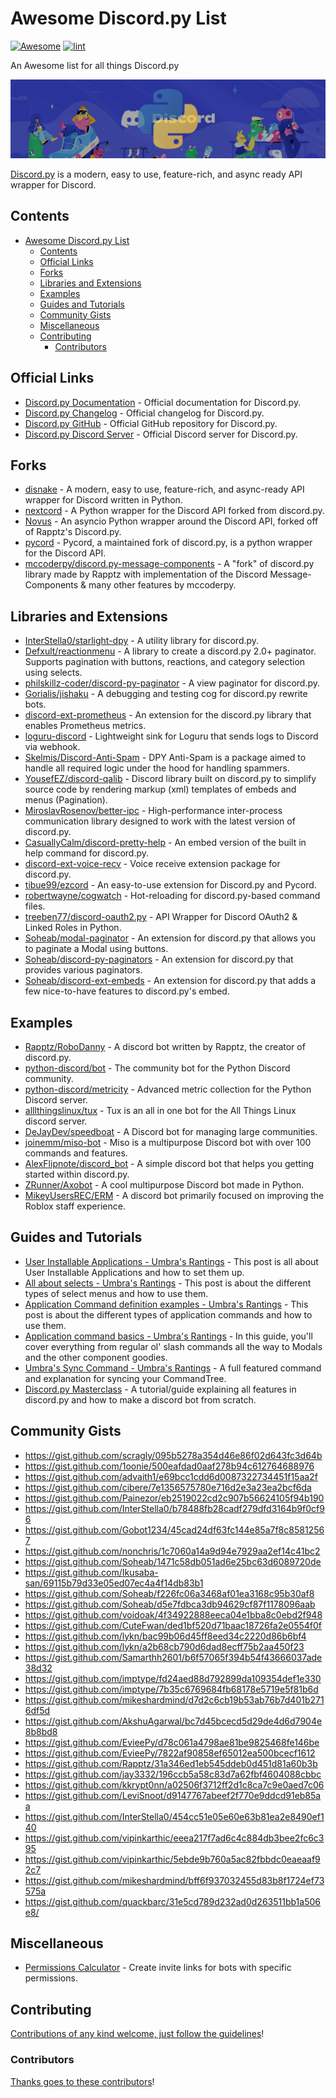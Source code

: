 <!-- title -->

<!--lint ignore no-dead-urls-->
<!--lint disable awesome-heading-->
# Awesome Discord.py List

[![Awesome](https://awesome.re/badge.svg)](https://awesome.re) [![lint](https://github.com/kzndotsh/awesome-discordpy/actions/workflows/lint.yaml/badge.svg)](https://github.com/kzndotsh/awesome-discordpy/actions/workflows/lint.yaml)

<!-- subtitle -->

An Awesome list for all things Discord.py

<!-- image -->

![Discord.py Logo](assets/banner.png)

<!-- description -->

[Discord.py](https://discordpy.readthedocs.io/en/stable/) is a modern, easy to use, feature-rich, and async ready API wrapper for Discord.

<!-- TOC -->

## Contents

<!--lint disable awesome-toc-->
- [Awesome Discord.py List](#awesome-discordpy-list)
  - [Contents](#contents)
  - [Official Links](#official-links)
  - [Forks](#forks)
  - [Libraries and Extensions](#libraries-and-extensions)
  - [Examples](#examples)
  - [Guides and Tutorials](#guides-and-tutorials)
  - [Community Gists](#community-gists)
  - [Miscellaneous](#miscellaneous)
  - [Contributing](#contributing)
    - [Contributors](#contributors)

<!-- CONTENT -->

## Official Links

- [Discord.py Documentation](https://discordpy.readthedocs.io/en/latest/) - Official documentation for Discord.py.
- [Discord.py Changelog](https://discordpy.readthedocs.io/en/latest/whats_new.html) - Official changelog for Discord.py.
- [Discord.py GitHub](https://github.com/Rapptz/discord.py) - Official GitHub repository for Discord.py.
- [Discord.py Discord Server](https://discord.gg/dpy) - Official Discord server for Discord.py.

## Forks

- [disnake](https://github.com/DisnakeDev/disnake) - A modern, easy to use, feature-rich, and async-ready API wrapper for Discord written in Python.
- [nextcord](https://github.com/nextcord/nextcord) - A Python wrapper for the Discord API forked from discord.py.
- [Novus](https://github.com/Voxel-Fox-Ltd/Novus) - An asyncio Python wrapper around the Discord API, forked off of Rapptz's Discord.py.
- [pycord](https://github.com/Pycord-Development/pycord) - Pycord, a maintained fork of discord.py, is a python wrapper for the Discord API.
- [mccoderpy/discord.py-message-components](https://github.com/mccoderpy/discord.py-message-components) - A "fork" of discord.py library made by Rapptz with implementation of the Discord Message-Components & many other features by mccoderpy.

## Libraries and Extensions

- [InterStella0/starlight-dpy](https://github.com/InterStella0/starlight-dpy) - A utility library for discord.py.
- [Defxult/reactionmenu](https://github.com/Defxult/reactionmenu) - A library to create a discord.py 2.0+ paginator. Supports pagination with buttons, reactions, and category selection using selects.
- [philskillz-coder/discord-py-paginator](https://github.com/philskillz-coder/discord-py-paginator) - A view paginator for discord.py.
- [Gorialis/jishaku](https://github.com/Gorialis/jishaku) - A debugging and testing cog for discord.py rewrite bots.
- [discord-ext-prometheus](https://pypi.org/project/discord-ext-prometheus/) - An extension for the discord.py library that enables Prometheus metrics.
- [loguru-discord](https://pypi.org/project/loguru-discord/) - Lightweight sink for Loguru that sends logs to Discord via webhook.
- [Skelmis/Discord-Anti-Spam](https://github.com/Skelmis/Discord-Anti-Spam) - DPY Anti-Spam is a package aimed to handle all required logic under the hood for handling spammers.
- [YousefEZ/discord-qalib](https://github.com/YousefEZ/discord-qalib) - Discord library built on discord.py to simplify source code by rendering markup (xml) templates of embeds and menus (Pagination).
- [MiroslavRosenov/better-ipc](https://github.com/MiroslavRosenov/better-ipc) - High-performance inter-process communication library designed to work with the latest version of discord.py.
- [CasuallyCalm/discord-pretty-help](https://github.com/CasuallyCalm/discord-pretty-help) - An embed version of the built in help command for discord.py.
- [discord-ext-voice-recv](https://github.com/imayhaveborkedit/discord-ext-voice-recv) - Voice receive extension package for discord.py.
- [tibue99/ezcord](https://github.com/tibue99/ezcord) - An easy-to-use extension for Discord.py and Pycord.
- [robertwayne/cogwatch](https://github.com/robertwayne/cogwatch) - Hot-reloading for discord.py-based command files.
- [treeben77/discord-oauth2.py](https://github.com/treeben77/discord-oauth2.py) - API Wrapper for Discord OAuth2 & Linked Roles in Python.
- [Soheab/modal-paginator](https://github.com/Soheab/modal-paginator) - An extension for discord.py that allows you to paginate a Modal using buttons.
- [Soheab/discord-py-paginators](https://github.com/Soheab/discord-py-paginators) - An extension for discord.py that provides various paginators.
- [Soheab/discord-ext-embeds](https://github.com/Soheab/discord-ext-embeds) - An extension for discord.py that adds a few nice-to-have features to discord.py's embed.

## Examples

- [Rapptz/RoboDanny](https://github.com/Rapptz/RoboDanny) - A discord bot written by Rapptz, the creator of discord.py.
- [python-discord/bot](https://github.com/python-discord/bot) - The community bot for the Python Discord community.
- [python-discord/metricity](https://github.com/python-discord/metricity) - Advanced metric collection for the Python Discord server.
- [alllthingslinux/tux](https://github.com/allthingslinux/tux) - Tux is an all in one bot for the All Things Linux discord server.
- [DeJayDev/speedboat](https://github.com/DeJayDev/speedboat) - A Discord bot for managing large communities.
- [joinemm/miso-bot](https://github.com/joinemm/miso-bot) - Miso is a multipurpose Discord bot with over 100 commands and features.
- [AlexFlipnote/discord_bot](https://github.com/AlexFlipnote/discord_bot.py) - A simple discord bot that helps you getting started within discord.py.
- [ZRunner/Axobot](https://github.com/ZRunner/Axobot) - A cool multipurpose Discord bot made in Python.
- [MikeyUsersREC/ERM](https://github.com/MikeyUsersREC/ERM) - A discord bot primarily focused on improving the Roblox staff experience.

## Guides and Tutorials

- [User Installable Applications - Umbra's Rantings](https://about.abstractumbra.dev/discord.py/2024/04/11/user-installable-applications.html) - This post is all about User Installable Applications and how to set them up.
- [All about selects - Umbra's Rantings](https://about.abstractumbra.dev/discord.py/2023/09/25/selects.html) - This post is about the different types of select menus and how to use them.
- [Application Command definition examples - Umbra's Rantings](https://about.abstractumbra.dev/discord.py/2023/01/30/app-command-examples.html) - This post is about the different types of application commands and how to use them.
- [Application command basics - Umbra's Rantings](https://about.abstractumbra.dev/discord.py/2023/01/30/app-command-basics.html) - In this guide, you'll cover everything from regular ol' slash commands all the way to Modals and the other component goodies.
- [Umbra's Sync Command - Umbra's Rantings](https://about.abstractumbra.dev/discord.py/2023/01/29/sync-command-example.html) - A full featured command and explanation for syncing your CommandTree.
- [Discord.py Masterclass](https://fallendeity.github.io/discord.py-masterclass/) - A tutorial/guide explaining all features in discord.py and how to make a discord bot from scratch.

## Community Gists

- <https://gist.github.com/scragly/095b5278a354d46e86f02d643fc3d64b>
- <https://gist.github.com/1oonie/500eafdad0aaf278b94c612764688976>
- <https://gist.github.com/advaith1/e69bcc1cdd6d0087322734451f15aa2f>
- <https://gist.github.com/cibere/7e1356575780e716d2e3a23ea2bcf6da>
- <https://gist.github.com/Painezor/eb2519022cd2c907b56624105f94b190>
- <https://gist.github.com/InterStella0/b78488fb28cadf279dfd3164b9f0cf96>
- <https://gist.github.com/Gobot1234/45cad24df63fc144e85a7f8c85812567>
- <https://gist.github.com/nonchris/1c7060a14a9d94e7929aa2ef14c41bc2>
- <https://gist.github.com/Soheab/1471c58db051ad6e25bc63d6089720de>
- <https://gist.github.com/Ikusaba-san/69115b79d33e05ed07ec4a4f14db83b1>
- <https://gist.github.com/Soheab/f226fc06a3468af01ea3168c95b30af8>
- <https://gist.github.com/Soheab/d5e7fdbca3db94629cf87f1178096aab>
- <https://gist.github.com/voidoak/4f34922888eeca04e1bba8c0ebd2f948>
- <https://gist.github.com/CuteFwan/ded1bf520d71baac18726fa2e0554f0f>
- <https://gist.github.com/lykn/bac99b06d45ff8eed34c2220d86b6bf4>
- <https://gist.github.com/lykn/a2b68cb790d6dad8ecff75b2aa450f23>
- <https://gist.github.com/Samarthh2601/b6f57065f394b54f43666037ade38d32>
- <https://gist.github.com/imptype/fd24aed88d792899da109354def1e330>
- <https://gist.github.com/imptype/7b35c6769684fb68178e5719e5f81b6d>
- <https://gist.github.com/mikeshardmind/d7d2c6cb19b53ab76b7d401b2716df5d>
- <https://gist.github.com/AkshuAgarwal/bc7d45bcecd5d29de4d6d7904e8b8bd8>
- <https://gist.github.com/EvieePy/d78c061a4798ae81be9825468fe146be>
- <https://gist.github.com/EvieePy/7822af90858ef65012ea500bcecf1612>
- <https://gist.github.com/Rapptz/31a346ed1eb545ddeb0d451d81a60b3b>
- <https://gist.github.com/jay3332/196ccb5a58c83d7a62fbf4604088cbbc>
- <https://gist.github.com/kkrypt0nn/a02506f3712ff2d1c8ca7c9e0aed7c06>
- <https://gist.github.com/LeviSnoot/d9147767abeef2f770e9ddcd91eb85aa>
- <https://gist.github.com/InterStella0/454cc51e05e60e63b81ea2e8490ef140>
- <https://gist.github.com/vipinkarthic/eeea217f7ad6c4c884db3bee2fc6c395>
- <https://gist.github.com/vipinkarthic/5ebde9b760a5ac82fbbdc0eaeaaf92c7>
- <https://gist.github.com/mikeshardmind/bff6f937032455d83b8f1724ef73575a>
- <https://gist.github.com/quackbarc/31e5cd789d232ad0d263511bb1a506e8/>

## Miscellaneous

- [Permissions Calculator](https://discordapi.com/permissions.html) - Create invite links for bots with specific permissions.

<!-- END CONTENT -->

## Contributing

[Contributions of any kind welcome, just follow the guidelines](contributing.md)!

### Contributors

[Thanks goes to these contributors](https://github.com/kzndotsh/awesome-discordpy/graphs/contributors)!
